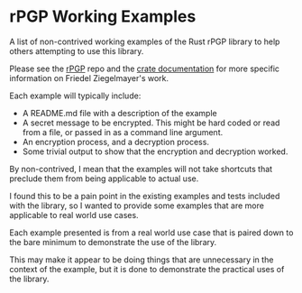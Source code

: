 # rPGP Working Examples

A list of non-contrived working examples of the Rust rPGP library to help others attempting to use this library.

Please see the [rPGP](https://github.com/rpgp/rpgp) repo and the [crate documentation](https://docs.rs/pgp/0.9.0/pgp/) for more specific information on Friedel Ziegelmayer's work.

Each example will typically include:
 - A README.md file with a description of the example
 - A secret message to be encrypted. This might be hard coded or read from a file, or passed in as a command line argument.
 - An encryption process, and a decryption process.
 - Some trivial output to show that the encryption and decryption worked.

By non-contrived, I mean that the examples will not take shortcuts that preclude them from being applicable to actual use.

I found this to be a pain point in the existing examples and tests included with the library, so I wanted to provide some examples that are more applicable to real world use cases.

Each example presented is from a real world use case that is paired down to the bare minimum to demonstrate the use of the library.

This may make it appear to be doing things that are unnecessary in the context of the example, but it is done to demonstrate the practical uses of the library.